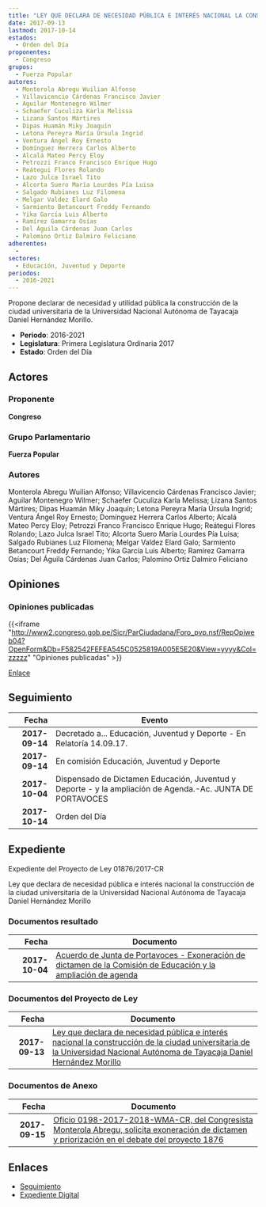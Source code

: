 ```yaml
---
title: "LEY QUE DECLARA DE NECESIDAD PÚBLICA E INTERÉS NACIONAL LA CONSTRUCCIÓN DE LA CIUDAD UNIVERSITARIA DE LA UNIVERSIDAD NACIONAL AUTÓNOMA DE TAYACAJA DANIEL HERNÁNDEZ MORILLO"
date: 2017-09-13
lastmod: 2017-10-14
estados: 
  - Orden del Día
proponentes: 
  - Congreso
grupos: 
  - Fuerza Popular
autores: 
  - Monterola Abregu Wuilian Alfonso
  - Villavicencio Cárdenas Francisco Javier
  - Aguilar Montenegro Wilmer
  - Schaefer Cuculiza Karla Melissa
  - Lizana Santos Mártires
  - Dipas Huamán Miky Joaquín
  - Letona Pereyra María Úrsula Ingrid
  - Ventura Ángel Roy Ernesto
  - Domínguez Herrera Carlos Alberto
  - Alcalá Mateo Percy Eloy
  - Petrozzi Franco Francisco Enrique Hugo
  - Reátegui Flores Rolando
  - Lazo Julca Israel Tito
  - Alcorta Suero María Lourdes Pía Luisa
  - Salgado Rubianes Luz Filomena
  - Melgar Valdez Elard Galo
  - Sarmiento Betancourt Freddy Fernando
  - Yika García Luis Alberto
  - Ramírez Gamarra Osías
  - Del Águila Cárdenas Juan Carlos
  - Palomino Ortiz Dalmiro Feliciano
adherentes: 
  - 
sectores: 
  - Educación, Juventud y Deporte 
periodos: 
  - 2016-2021
---
```


Propone declarar de necesidad y utilidad pública la construcción de la ciudad universitaria de la Universidad Nacional Autónoma de Tayacaja Daniel Hernández Morillo.

- **Periodo**: 2016-2021
- **Legislatura**: Primera Legislatura Ordinaria 2017
- **Estado**: Orden del Día

## Actores

### Proponente

**Congreso**

### Grupo Parlamentario

**Fuerza Popular**

### Autores

Monterola Abregu Wuilian Alfonso; Villavicencio Cárdenas Francisco Javier; Aguilar Montenegro Wilmer; Schaefer Cuculiza Karla Melissa; Lizana Santos Mártires; Dipas Huamán Miky Joaquín; Letona Pereyra María Úrsula Ingrid; Ventura Ángel Roy Ernesto; Domínguez Herrera Carlos Alberto; Alcalá Mateo Percy Eloy; Petrozzi Franco Francisco Enrique Hugo; Reátegui Flores Rolando; Lazo Julca Israel Tito; Alcorta Suero María Lourdes Pía Luisa; Salgado Rubianes Luz Filomena; Melgar Valdez Elard Galo; Sarmiento Betancourt Freddy Fernando; Yika García Luis Alberto; Ramírez Gamarra Osías; Del Águila Cárdenas Juan Carlos; Palomino Ortiz Dalmiro Feliciano


## Opiniones

### Opiniones publicadas

{{<iframe "http://www2.congreso.gob.pe/Sicr/ParCiudadana/Foro_pvp.nsf/RepOpiweb04?OpenForm&Db=F582542FEFEA545C0525819A005E5E20&View=yyyy&Col=zzzzz" "Opiniones publicadas" >}}

[Enlace](http://www2.congreso.gob.pe/Sicr/ParCiudadana/Foro_pvp.nsf/RepOpiweb04?OpenForm&Db=F582542FEFEA545C0525819A005E5E20&View=yyyy&Col=zzzzz)

## Seguimiento

| Fecha | Evento |
|------:|--------|
| **2017-09-14** | Decretado a... Educación, Juventud y Deporte - En Relatoría 14.09.17.|
| **2017-09-14** | En comisión Educación, Juventud y Deporte|
| **2017-10-04** | Dispensado de Dictamen Educación, Juventud y Deporte - y la ampliación de Agenda.-Ac. JUNTA DE PORTAVOCES|
| **2017-10-14** | Orden del Día|


## Expediente

Expediente del Proyecto de Ley 01876/2017-CR

Ley que declara de necesidad pública e interés nacional la construcción de la ciudad universitaria de la Universidad Nacional Autónoma de Tayacaja Daniel Hernández Morillo


### Documentos resultado

| Fecha | Documento |
|------:|--------|
| **2017-10-04** | [Acuerdo de Junta de Portavoces - Exoneración de dictamen de la Comisión de Educación y la ampliación de agenda](http://www.leyes.congreso.gob.pe/Documentos/2016_2021/Acuerdos/Junta_Portavoces/AJP0187620171004.pdf) |

### Documentos del Proyecto de Ley

| Fecha | Documento |
|------:|--------|
| **2017-09-13** | [Ley que declara de necesidad pública e interés nacional la construcción de la ciudad universitaria de la Universidad Nacional Autónoma de Tayacaja Daniel Hernández Morillo](http://www.leyes.congreso.gob.pe/Documentos/2016_2021/Proyectos_de_Ley_y_de_Resoluciones_Legislativas/PL0187620170913..pdf) |

### Documentos de Anexo

| Fecha | Documento |
|------:|--------|
| **2017-09-15** | [Oficio 0198-2017-2018-WMA-CR, del Congresista Monterola Abregu, solicita exoneración de dictamen y priorización en el debate del proyecto 1876](http://www.leyes.congreso.gob.pe/Documentos/2016_2021/Oficios/Congresistas/OFICIO-0198-2017-2018-WMA-CR.pdf) |

## Enlaces 

- [Seguimiento](http://www2.congreso.gob.pe/Sicr/TraDocEstProc/CLProLey2016.nsf/f7fff46988ca05b1052578e100829cc7/cd8d58c6cde4d4aa0525819a006f0c1d?OpenDocument)
- [Expediente Digital](http://www2.congreso.gob.pe/Sicr/TraDocEstProc/CLProLey2016.nsf/f7fff46988ca05b1052578e100829cc7/cd8d58c6cde4d4aa0525819a006f0c1d?OpenDocument&Click=05257FB7005EB655.eb71d0cf91d8294e05256cdf006b5706/$Body/0.1C6C)

